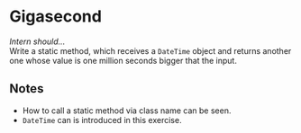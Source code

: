 # Gigasecond

**Intern should*...*  
Write a static method, which receives a `DateTime` object and returns another one whose value is one million seconds bigger that the input.

## Notes

- How to call a static method via class name can be seen.
- `DateTime` can is introduced in this exercise.
